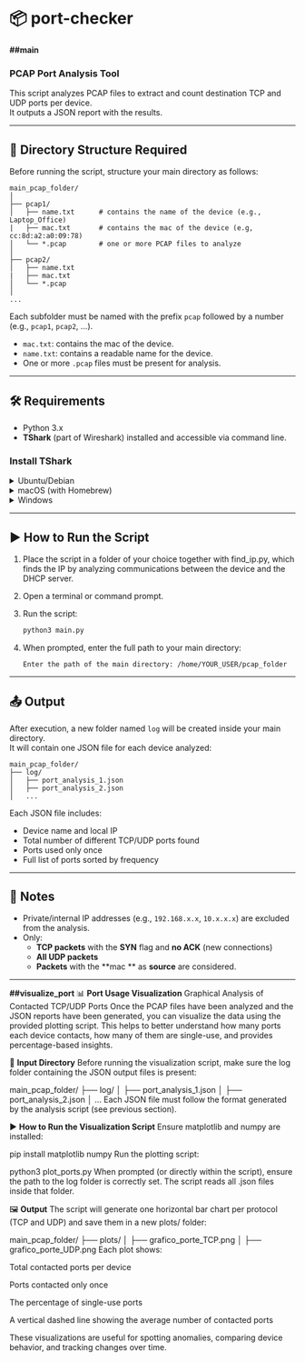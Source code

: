 # 📦 port-checker
**##main**

### PCAP Port Analysis Tool

This script analyzes PCAP files to extract and count destination TCP and UDP ports per device.  
It outputs a JSON report with the results.

---

## 📁 Directory Structure Required

Before running the script, structure your main directory as follows:

```
main_pcap_folder/
│
├── pcap1/
│   ├── name.txt      # contains the name of the device (e.g., Laptop_Office)
|   ├── mac.txt       # contains the mac of the device (e.g, cc:8d:a2:a0:09:78)
│   └── *.pcap        # one or more PCAP files to analyze
│
├── pcap2/
│   ├── name.txt
|   ├── mac.txt       
│   └── *.pcap
│
...
```

Each subfolder must be named with the prefix `pcap` followed by a number (e.g., `pcap1`, `pcap2`, ...).

- `mac.txt`: contains the mac of the device.
- `name.txt`: contains a readable name for the device.
- One or more `.pcap` files must be present for analysis.

---

## 🛠️ Requirements

- Python 3.x
- **TShark** (part of Wireshark) installed and accessible via command line.

### Install TShark

<details>
<summary>Ubuntu/Debian</summary>

```bash
sudo apt install tshark
```
</details>

<details>
<summary>macOS (with Homebrew)</summary>

```bash
brew install wireshark
```
</details>

<details>
<summary>Windows</summary>

Download and install Wireshark from [https://www.wireshark.org/](https://www.wireshark.org/)  
Make sure **TShark** is added to your system's PATH.
</details>

---

## ▶️ How to Run the Script

1. Place the script in a folder of your choice together with find_ip.py, which finds the IP by analyzing communications between the device and the DHCP server.
2. Open a terminal or command prompt.
3. Run the script:

   ```bash
   python3 main.py
   ```

4. When prompted, enter the full path to your main directory:

   ```
   Enter the path of the main directory: /home/YOUR_USER/pcap_folder
   ```

---

## 📤 Output

After execution, a new folder named `log` will be created inside your main directory.  
It will contain one JSON file for each device analyzed:

```
main_pcap_folder/
├── log/
│   ├── port_analysis_1.json
│   ├── port_analysis_2.json
│   ...
```

Each JSON file includes:

- Device name and local IP
- Total number of different TCP/UDP ports found
- Ports used only once
- Full list of ports sorted by frequency

---

## 📝 Notes

- Private/internal IP addresses (e.g., `192.168.x.x`, `10.x.x.x`) are excluded from the analysis.
- Only:
  - **TCP packets** with the **SYN** flag and **no ACK** (new connections)
  - **All UDP packets**
  - **Packets** with the **mac ** as **source**
  are considered.
----------------------------------------------------------------------------------------------------------------------------------------------------------------------------
**##visualize_port**
📊 **Port Usage Visualization**
Graphical Analysis of Contacted TCP/UDP Ports
Once the PCAP files have been analyzed and the JSON reports have been generated, you can visualize the data using the provided plotting script.
This helps to better understand how many ports each device contacts, how many of them are single-use, and provides percentage-based insights.

📁 **Input Directory**
Before running the visualization script, make sure the log folder containing the JSON output files is present:

main_pcap_folder/
├── log/
│   ├── port_analysis_1.json
│   ├── port_analysis_2.json
│   ...
Each JSON file must follow the format generated by the analysis script (see previous section).

▶️ **How to Run the Visualization Script**
Ensure matplotlib and numpy are installed:

pip install matplotlib numpy
Run the plotting script:

python3 plot_ports.py
When prompted (or directly within the script), ensure the path to the log folder is correctly set.
The script reads all .json files inside that folder.

🖼️ **Output**
The script will generate one horizontal bar chart per protocol (TCP and UDP) and save them in a new plots/ folder:

main_pcap_folder/
├── plots/
│   ├── grafico_porte_TCP.png
│   ├── grafico_porte_UDP.png
Each plot shows:

Total contacted ports per device

Ports contacted only once

The percentage of single-use ports

A vertical dashed line showing the average number of contacted ports

These visualizations are useful for spotting anomalies, comparing device behavior, and tracking changes over time.
